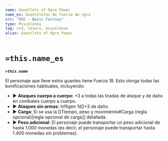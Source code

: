 ```yaml
---
name: Gauntlets of Ogre Power
name_es: Guanteletes de fuerza de ogro
src: "OSE - Basic Fantasy"
type: Misceláneo
tag: srd, tesoro, misceláneo
alias: Gauntlets of Ogre Power
---
```

# `=this.name_es` 

**_`=this.name`_**

El personaje que lleve estos guantes tiene Fuerza 18. Esto otorga todas las bonificaciones habituales, incluyendo: 

- ▶ **Ataques cuerpo a cuerpo:** +3 a todas las tiradas de ataque y de daño en combates cuerpo a cuerpo. 
- ▶ **Ataques sin armas:** Infligen 1d2+3 de daño. 
- ▶ **Carga:** Si se usa la [[Tiempo, peso y movimiento#Carga (regla opcional)|regla opcional de carga]] detallada. 
- ▶ **Peso adicional:** El personaje puede transportar un peso adicional de hasta 1.000 monedas (es decir, el personaje puede transportar hasta 1.400 monedas sin problemas).

